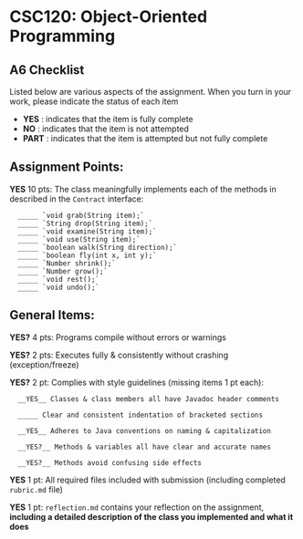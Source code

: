# CSC120: Object-Oriented Programming
## A6 Checklist

Listed below are various aspects of the assignment.  When you turn in your work, please indicate the status of each item

- **YES** : indicates that the item is fully complete
- **NO** : indicates that the item is not attempted
- **PART** : indicates that the item is attempted but not fully complete


## Assignment Points:

__YES__ 10 pts: The class meaningfully implements each of the methods in described in the `Contract` interface:

      _____ `void grab(String item);`
      _____ `String drop(String item);`
      _____ `void examine(String item);`
      _____ `void use(String item);`
      _____ `boolean walk(String direction);`
      _____ `boolean fly(int x, int y);`
      _____ `Number shrink();`
      _____ `Number grow();`
      _____ `void rest();`
      _____ `void undo();`


## General Items:

__YES?__ 4 pts: Programs compile without errors or warnings

__YES?__ 2 pts: Executes fully & consistently without crashing (exception/freeze)

__YES?__ 2 pt: Complies with style guidelines (missing items 1 pt each):

      __YES__ Classes & class members all have Javadoc header comments

      _____ Clear and consistent indentation of bracketed sections

      __YES__ Adheres to Java conventions on naming & capitalization

      __YES?__ Methods & variables all have clear and accurate names

      __YES?__ Methods avoid confusing side effects

__YES__ 1 pt: All required files included with submission (including completed `rubric.md` file)

__YES__ 1 pt: `reflection.md` contains your reflection on the assignment, **including a detailed description of the class you implemented and what it does**
